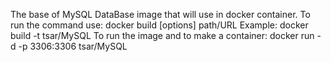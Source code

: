 The base of MySQL DataBase image that will use in docker container.
To run the command use:
    docker build [options] path/URL
Example:
    docker build -t tsar/MySQL
To run the image and to make a container:
    docker run -d -p 3306:3306 tsar/MySQL


